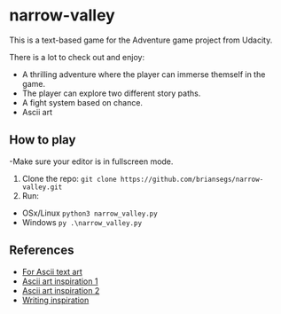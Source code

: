 # narrow-valley

This is a text-based game for the Adventure game project from Udacity.

There is a lot to check out and enjoy:
* A thrilling adventure where the player can immerse themself in the game.
* The player can explore two different story paths.
* A fight system based on chance.
* Ascii art 

## How to play
-Make sure your editor is in fullscreen mode.
1. Clone the repo: `git clone https://github.com/briansegs/narrow-valley.git`
2. Run: 
  * OSx/Linux `python3 narrow_valley.py` 
  * Windows `py .\narrow_valley.py`

## References

* [For Ascii text art](http://patorjk.com/software/taag/#p=display&f=Graffiti&t=Type%20Something%20)
* [Ascii art inspiration 1](https://ascii.co.uk/)
* [Ascii art inspiration 2](https://www.asciiart.eu/)
* [Writing inspiration](https://inspirassion.com/en/)



